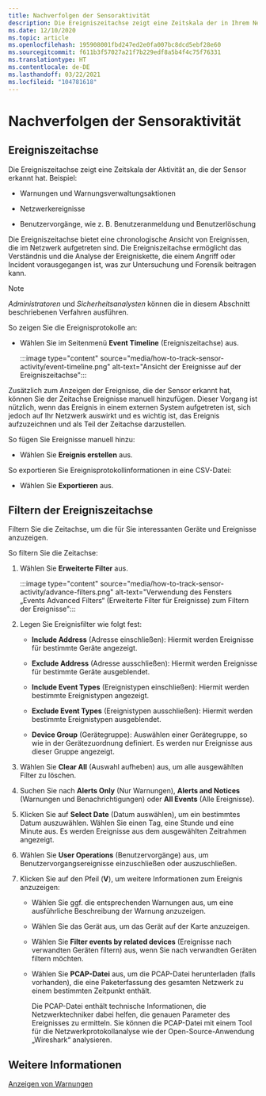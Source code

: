 ```yaml
---
title: Nachverfolgen der Sensoraktivität
description: Die Ereigniszeitachse zeigt eine Zeitskala der in Ihrem Netzwerk erkannten Aktivität an, einschließlich Warnungen und Warnungsverwaltungsaktionen, Netzwerkereignisse und Benutzervorgänge wie Benutzeranmeldung und Benutzerlöschung.
ms.date: 12/10/2020
ms.topic: article
ms.openlocfilehash: 195908001fbd247ed2e0fa007bc8dcd5ebf28e60
ms.sourcegitcommit: f611b3f57027a21f7b229edf8a5b4f4c75f76331
ms.translationtype: HT
ms.contentlocale: de-DE
ms.lasthandoff: 03/22/2021
ms.locfileid: "104781618"
---
```

# <a name="track-sensor-activity"></a>Nachverfolgen der Sensoraktivität

## <a name="event-timeline"></a>Ereigniszeitachse

Die Ereigniszeitachse zeigt eine Zeitskala der Aktivität an, die der Sensor erkannt hat. Beispiel:

  - Warnungen und Warnungsverwaltungsaktionen

  - Netzwerkereignisse

  - Benutzervorgänge, wie z. B. Benutzeranmeldung und Benutzerlöschung

Die Ereigniszeitachse bietet eine chronologische Ansicht von Ereignissen, die im Netzwerk aufgetreten sind. Die Ereigniszeitachse ermöglicht das Verständnis und die Analyse der Ereigniskette, die einem Angriff oder Incident vorausgegangen ist, was zur Untersuchung und Forensik beitragen kann.

> [!NOTE]
> *Administratoren* und *Sicherheitsanalysten* können die in diesem Abschnitt beschriebenen Verfahren ausführen.

So zeigen Sie die Ereignisprotokolle an:

- Wählen Sie im Seitenmenü **Event Timeline** (Ereigniszeitachse) aus.

   :::image type="content" source="media/how-to-track-sensor-activity/event-timeline.png" alt-text="Ansicht der Ereignisse auf der Ereigniszeitachse":::

Zusätzlich zum Anzeigen der Ereignisse, die der Sensor erkannt hat, können Sie der Zeitachse Ereignisse manuell hinzufügen. Dieser Vorgang ist nützlich, wenn das Ereignis in einem externen System aufgetreten ist, sich jedoch auf Ihr Netzwerk auswirkt und es wichtig ist, das Ereignis aufzuzeichnen und als Teil der Zeitachse darzustellen.

So fügen Sie Ereignisse manuell hinzu:

- Wählen Sie **Ereignis erstellen** aus.

So exportieren Sie Ereignisprotokollinformationen in eine CSV-Datei:

- Wählen Sie **Exportieren** aus.

## <a name="filter-the-event-timeline"></a>Filtern der Ereigniszeitachse

Filtern Sie die Zeitachse, um die für Sie interessanten Geräte und Ereignisse anzuzeigen.

So filtern Sie die Zeitachse:

1. Wählen Sie **Erweiterte Filter** aus.

   :::image type="content" source="media/how-to-track-sensor-activity/advance-filters.png" alt-text="Verwendung des Fensters „Events Advanced Filters“ (Erweiterte Filter für Ereignisse) zum Filtern der Ereignisse":::

2. Legen Sie Ereignisfilter wie folgt fest:

   - **Include Address** (Adresse einschließen): Hiermit werden Ereignisse für bestimmte Geräte angezeigt.

   - **Exclude Address** (Adresse ausschließen): Hiermit werden Ereignisse für bestimmte Geräte ausgeblendet.

   - **Include Event Types** (Ereignistypen einschließen): Hiermit werden bestimmte Ereignistypen angezeigt.

   - **Exclude Event Types** (Ereignistypen ausschließen): Hiermit werden bestimmte Ereignistypen ausgeblendet.

   - **Device Group** (Gerätegruppe): Auswählen einer Gerätegruppe, so wie in der Gerätezuordnung definiert. Es werden nur Ereignisse aus dieser Gruppe angezeigt.

3. Wählen Sie **Clear All** (Auswahl aufheben) aus, um alle ausgewählten Filter zu löschen.

4. Suchen Sie nach **Alerts Only** (Nur Warnungen), **Alerts and Notices** (Warnungen und Benachrichtigungen) oder **All Events** (Alle Ereignisse).

5. Klicken Sie auf **Select Date** (Datum auswählen), um ein bestimmtes Datum auszuwählen. Wählen Sie einen Tag, eine Stunde und eine Minute aus. Es werden Ereignisse aus dem ausgewählten Zeitrahmen angezeigt.

6.  Wählen Sie **User Operations** (Benutzervorgänge) aus, um Benutzervorgangsereignisse einzuschließen oder auszuschließen.

7.  Klicken Sie auf den Pfeil (**V**), um weitere Informationen zum Ereignis anzuzeigen:

    - Wählen Sie ggf. die entsprechenden Warnungen aus, um eine ausführliche Beschreibung der Warnung anzuzeigen.

    - Wählen Sie das Gerät aus, um das Gerät auf der Karte anzuzeigen.

    - Wählen Sie **Filter events by related devices** (Ereignisse nach verwandten Geräten filtern) aus, wenn Sie nach verwandten Geräten filtern möchten.

    - Wählen Sie **PCAP-Datei** aus, um die PCAP-Datei herunterladen (falls vorhanden), die eine Paketerfassung des gesamten Netzwerk zu einem bestimmten Zeitpunkt enthält. 
    
      Die PCAP-Datei enthält technische Informationen, die Netzwerktechniker dabei helfen, die genauen Parameter des Ereignisses zu ermitteln. Sie können die PCAP-Datei mit einem Tool für die Netzwerkprotokollanalyse wie der Open-Source-Anwendung „Wireshark“ analysieren.

## <a name="see-also"></a>Weitere Informationen

[Anzeigen von Warnungen](how-to-view-alerts.md)
